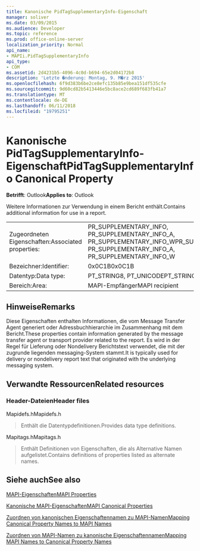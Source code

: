 ```yaml
---
title: Kanonische PidTagSupplementaryInfo-Eigenschaft
manager: soliver
ms.date: 03/09/2015
ms.audience: Developer
ms.topic: reference
ms.prod: office-online-server
localization_priority: Normal
api_name:
- MAPIi.PidTagSupplementaryInfo
api_type:
- COM
ms.assetid: 2d4231b5-4096-4c0d-b694-65e2d04172b8
description: 'Letzte �nderung: Montag, 9. M�rz 2015'
ms.openlocfilehash: 6f9d383b6be2ce8efc135b85e9bea151df535cfe
ms.sourcegitcommit: 9d60cd82b5413446e5bc8ace2cd689f683fb41a7
ms.translationtype: MT
ms.contentlocale: de-DE
ms.lasthandoff: 06/11/2018
ms.locfileid: "19795251"
---
```

# <a name="pidtagsupplementaryinfo-canonical-property"></a><span data-ttu-id="f1b1d-103">Kanonische PidTagSupplementaryInfo-Eigenschaft</span><span class="sxs-lookup"><span data-stu-id="f1b1d-103">PidTagSupplementaryInfo Canonical Property</span></span>

  
  
<span data-ttu-id="f1b1d-104">**Betrifft**: Outlook</span><span class="sxs-lookup"><span data-stu-id="f1b1d-104">**Applies to**: Outlook</span></span> 
  
<span data-ttu-id="f1b1d-105">Weitere Informationen zur Verwendung in einem Bericht enthält.</span><span class="sxs-lookup"><span data-stu-id="f1b1d-105">Contains additional information for use in a report.</span></span>
  
|||
|:-----|:-----|
|<span data-ttu-id="f1b1d-106">Zugeordneten Eigenschaften:</span><span class="sxs-lookup"><span data-stu-id="f1b1d-106">Associated properties:</span></span>  <br/> |<span data-ttu-id="f1b1d-107">PR_SUPPLEMENTARY_INFO, PR_SUPPLEMENTARY_INFO_A, PR_SUPPLEMENTARY_INFO_W</span><span class="sxs-lookup"><span data-stu-id="f1b1d-107">PR_SUPPLEMENTARY_INFO, PR_SUPPLEMENTARY_INFO_A, PR_SUPPLEMENTARY_INFO_W</span></span>  <br/> |
|<span data-ttu-id="f1b1d-108">Bezeichner:</span><span class="sxs-lookup"><span data-stu-id="f1b1d-108">Identifier:</span></span>  <br/> |<span data-ttu-id="f1b1d-109">0x0C1B</span><span class="sxs-lookup"><span data-stu-id="f1b1d-109">0x0C1B</span></span>  <br/> |
|<span data-ttu-id="f1b1d-110">Datentyp:</span><span class="sxs-lookup"><span data-stu-id="f1b1d-110">Data type:</span></span>  <br/> |<span data-ttu-id="f1b1d-111">PT_STRING8, PT_UNICODE</span><span class="sxs-lookup"><span data-stu-id="f1b1d-111">PT_STRING8, PT_UNICODE</span></span>  <br/> |
|<span data-ttu-id="f1b1d-112">Bereich:</span><span class="sxs-lookup"><span data-stu-id="f1b1d-112">Area:</span></span>  <br/> |<span data-ttu-id="f1b1d-113">MAPI-Empfänger</span><span class="sxs-lookup"><span data-stu-id="f1b1d-113">MAPI recipient</span></span>  <br/> |
   
## <a name="remarks"></a><span data-ttu-id="f1b1d-114">Hinweise</span><span class="sxs-lookup"><span data-stu-id="f1b1d-114">Remarks</span></span>

<span data-ttu-id="f1b1d-115">Diese Eigenschaften enthalten Informationen, die vom Message Transfer Agent generiert oder Adressbuchhierarchie im Zusammenhang mit dem Bericht.</span><span class="sxs-lookup"><span data-stu-id="f1b1d-115">These properties contain information generated by the message transfer agent or transport provider related to the report.</span></span> <span data-ttu-id="f1b1d-116">Es wird in der Regel für Lieferung oder Nondelivery Berichtstext verwendet, die mit der zugrunde liegenden messaging-System stammt.</span><span class="sxs-lookup"><span data-stu-id="f1b1d-116">It is typically used for delivery or nondelivery report text that originated with the underlying messaging system.</span></span>
  
## <a name="related-resources"></a><span data-ttu-id="f1b1d-117">Verwandte Ressourcen</span><span class="sxs-lookup"><span data-stu-id="f1b1d-117">Related resources</span></span>

### <a name="header-files"></a><span data-ttu-id="f1b1d-118">Header-Dateien</span><span class="sxs-lookup"><span data-stu-id="f1b1d-118">Header files</span></span>

<span data-ttu-id="f1b1d-119">Mapidefs.h</span><span class="sxs-lookup"><span data-stu-id="f1b1d-119">Mapidefs.h</span></span>
  
> <span data-ttu-id="f1b1d-120">Enthält die Datentypdefinitionen.</span><span class="sxs-lookup"><span data-stu-id="f1b1d-120">Provides data type definitions.</span></span>
    
<span data-ttu-id="f1b1d-121">Mapitags.h</span><span class="sxs-lookup"><span data-stu-id="f1b1d-121">Mapitags.h</span></span>
  
> <span data-ttu-id="f1b1d-122">Enthält Definitionen von Eigenschaften, die als Alternative Namen aufgelistet.</span><span class="sxs-lookup"><span data-stu-id="f1b1d-122">Contains definitions of properties listed as alternate names.</span></span>
    
## <a name="see-also"></a><span data-ttu-id="f1b1d-123">Siehe auch</span><span class="sxs-lookup"><span data-stu-id="f1b1d-123">See also</span></span>



[<span data-ttu-id="f1b1d-124">MAPI-Eigenschaften</span><span class="sxs-lookup"><span data-stu-id="f1b1d-124">MAPI Properties</span></span>](mapi-properties.md)
  
[<span data-ttu-id="f1b1d-125">Kanonische MAPI-Eigenschaften</span><span class="sxs-lookup"><span data-stu-id="f1b1d-125">MAPI Canonical Properties</span></span>](mapi-canonical-properties.md)
  
[<span data-ttu-id="f1b1d-126">Zuordnen von kanonischen Eigenschaftennamen zu MAPI-Namen</span><span class="sxs-lookup"><span data-stu-id="f1b1d-126">Mapping Canonical Property Names to MAPI Names</span></span>](mapping-canonical-property-names-to-mapi-names.md)
  
[<span data-ttu-id="f1b1d-127">Zuordnen von MAPI-Namen zu kanonische Eigenschaftennamen</span><span class="sxs-lookup"><span data-stu-id="f1b1d-127">Mapping MAPI Names to Canonical Property Names</span></span>](mapping-mapi-names-to-canonical-property-names.md)

